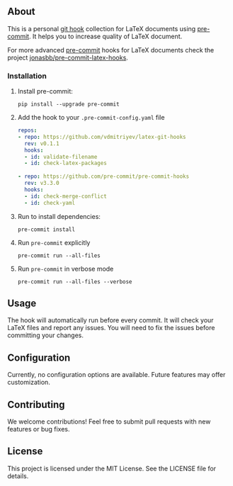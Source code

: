 ## About

This is a personal [git hook](https://git-scm.com/book/en/v2/Customizing-Git-Git-Hooks) collection for LaTeX documents using [pre-commit](https://github.com/pre-commit/pre-commit). It helps you to increase quality of LaTeX document. 

For more advanced [pre-commit](https://github.com/pre-commit/pre-commit) hooks for LaTeX documents check the project [jonasbb/pre-commit-latex-hooks](https://github.com/jonasbb/pre-commit-latex-hooks).

### Installation

1. Install pre-commit: 
    ```
    pip install --upgrade pre-commit
    ```
1. Add the hook to your `.pre-commit-config.yaml` file
    ```yaml
    repos:
    - repo: https://github.com/vdmitriyev/latex-git-hooks
      rev: v0.1.1
      hooks:
      - id: validate-filename
      - id: check-latex-packages
        
    - repo: https://github.com/pre-commit/pre-commit-hooks
      rev: v3.3.0
      hooks:
      - id: check-merge-conflict
      - id: check-yaml
    ```
1. Run to install dependencies:
    ```
    pre-commit install 
    ```
1. Run `pre-commit` explicitly
	```
	pre-commit run --all-files
	```
1. Run `pre-commit` in verbose mode
	```
	pre-commit run --all-files --verbose
	```

## Usage

The hook will automatically run before every commit. It will check your LaTeX files and report any issues. You will need to fix the issues before committing your changes.

## Configuration

Currently, no configuration options are available.  Future features may offer customization.

## Contributing

We welcome contributions! Feel free to submit pull requests with new features or bug fixes.

## License

This project is licensed under the MIT License. See the LICENSE file for details.